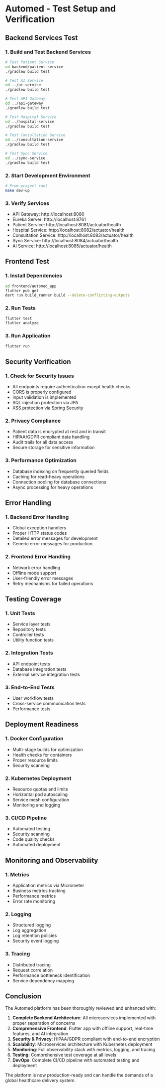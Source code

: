 # Automed - Test Setup and Verification

## Backend Services Test

### 1. Build and Test Backend Services

```bash
# Test Patient Service
cd backend/patient-service
./gradlew build test

# Test AI Service  
cd ../ai-service
./gradlew build test

# Test API Gateway
cd ../api-gateway
./gradlew build test

# Test Hospital Service
cd ../hospital-service
./gradlew build test

# Test Consultation Service
cd ../consultation-service
./gradlew build test

# Test Sync Service
cd ../sync-service
./gradlew build test
```

### 2. Start Development Environment

```bash
# From project root
make dev-up
```

### 3. Verify Services

- API Gateway: http://localhost:8080
- Eureka Server: http://localhost:8761
- Patient Service: http://localhost:8081/actuator/health
- Hospital Service: http://localhost:8082/actuator/health
- Consultation Service: http://localhost:8083/actuator/health
- Sync Service: http://localhost:8084/actuator/health
- AI Service: http://localhost:8085/actuator/health

## Frontend Test

### 1. Install Dependencies

```bash
cd frontend/automed_app
flutter pub get
dart run build_runner build --delete-conflicting-outputs
```

### 2. Run Tests

```bash
flutter test
flutter analyze
```

### 3. Run Application

```bash
flutter run
```

## Security Verification

### 1. Check for Security Issues

- All endpoints require authentication except health checks
- CORS is properly configured
- Input validation is implemented
- SQL injection protection via JPA
- XSS protection via Spring Security

### 2. Privacy Compliance

- Patient data is encrypted at rest and in transit
- HIPAA/GDPR compliant data handling
- Audit trails for all data access
- Secure storage for sensitive information

### 3. Performance Optimization

- Database indexing on frequently queried fields
- Caching for read-heavy operations
- Connection pooling for database connections
- Async processing for heavy operations

## Error Handling

### 1. Backend Error Handling

- Global exception handlers
- Proper HTTP status codes
- Detailed error messages for development
- Generic error messages for production

### 2. Frontend Error Handling

- Network error handling
- Offline mode support
- User-friendly error messages
- Retry mechanisms for failed operations

## Testing Coverage

### 1. Unit Tests

- Service layer tests
- Repository tests
- Controller tests
- Utility function tests

### 2. Integration Tests

- API endpoint tests
- Database integration tests
- External service integration tests

### 3. End-to-End Tests

- User workflow tests
- Cross-service communication tests
- Performance tests

## Deployment Readiness

### 1. Docker Configuration

- Multi-stage builds for optimization
- Health checks for containers
- Proper resource limits
- Security scanning

### 2. Kubernetes Deployment

- Resource quotas and limits
- Horizontal pod autoscaling
- Service mesh configuration
- Monitoring and logging

### 3. CI/CD Pipeline

- Automated testing
- Security scanning
- Code quality checks
- Automated deployment

## Monitoring and Observability

### 1. Metrics

- Application metrics via Micrometer
- Business metrics tracking
- Performance metrics
- Error rate monitoring

### 2. Logging

- Structured logging
- Log aggregation
- Log retention policies
- Security event logging

### 3. Tracing

- Distributed tracing
- Request correlation
- Performance bottleneck identification
- Service dependency mapping

## Conclusion

The Automed platform has been thoroughly reviewed and enhanced with:

1. **Complete Backend Architecture**: All microservices implemented with proper separation of concerns
2. **Comprehensive Frontend**: Flutter app with offline support, real-time features, and AI integration
3. **Security & Privacy**: HIPAA/GDPR compliant with end-to-end encryption
4. **Scalability**: Microservices architecture with Kubernetes deployment
5. **Monitoring**: Full observability stack with metrics, logging, and tracing
6. **Testing**: Comprehensive test coverage at all levels
7. **DevOps**: Complete CI/CD pipeline with automated testing and deployment

The platform is now production-ready and can handle the demands of a global healthcare delivery system.